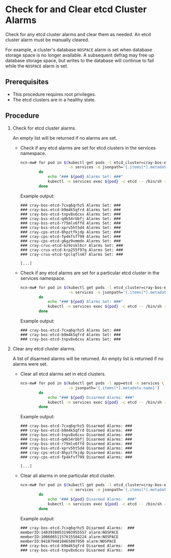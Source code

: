 # Check for and Clear etcd Cluster Alarms

Check for any etcd cluster alarms and clear them as needed. An etcd cluster alarm must be manually cleared.

For example, a cluster's database `NOSPACE` alarm is set when database storage space is no longer available. A subsequent defrag may free up database storage space, but writes to the database will continue to fail while the `NOSPACE` alarm is set.

## Prerequisites

- This procedure requires root privileges.
- The etcd clusters are in a healthy state.

## Procedure

1. Check for etcd cluster alarms.

    An empty list will be returned if no alarms are set.

    - Check if any etcd alarms are set for etcd clusters in the services namespace.

        ```bash
        ncn-mw# for pod in $(kubectl get pods -l etcd_cluster=cray-bos-etcd \
                             -n services -o jsonpath='{.items[*].metadata.name}')
                do
                    echo "### ${pod} Alarms Set: ###"
                    kubectl -n services exec ${pod} -c etcd -- /bin/sh -c "ETCDCTL_API=3 etcdctl alarm list"
                done
        ```

        Example output:

        ```text
        ### cray-bos-etcd-7cxq6qrhz5 Alarms Set: ###
        ### cray-bos-etcd-b9m4k5qfrd Alarms Set: ###
        ### cray-bos-etcd-tnpv8x6cxv Alarms Set: ###
        ### cray-bss-etcd-q4k54rbbfj Alarms Set: ###
        ### cray-bss-etcd-r75mlv6ffd Alarms Set: ###
        ### cray-bss-etcd-xprv5ht5d4 Alarms Set: ###
        ### cray-cps-etcd-8hpztfkjdp Alarms Set: ###
        ### cray-cps-etcd-fp4kfsf799 Alarms Set: ###
        ### cray-cps-etcd-g6gz9vmmdn Alarms Set: ###
        ### cray-crus-etcd-6z9zskl6cr Alarms Set: ###
        ### cray-crus-etcd-krp255f97q Alarms Set: ###
        ### cray-crus-etcd-tpclqfln67 Alarms Set: ###

        [...]
        ```

    - Check if any etcd alarms are set for a particular etcd cluster in the services namespace.

        ```bash
        ncn-mw# for pod in $(kubectl get pods -l etcd_cluster=cray-bos-etcd \
                             -n services -o jsonpath='{.items[*].metadata.name}')
                do
                    echo "### ${pod} Alarms Set: ###"
                    kubectl -n services exec ${pod} -c etcd -- /bin/sh -c "ETCDCTL_API=3 etcdctl alarm list"
                done
        ```

        Example output:

        ```text
        ### cray-bos-etcd-7cxq6qrhz5 Alarms Set: ###
        ### cray-bos-etcd-b9m4k5qfrd Alarms Set: ###
        ### cray-bos-etcd-tnpv8x6cxv Alarms Set: ###
        ```

1. Clear any etcd cluster alarms.

    A list of disarmed alarms will be returned. An empty list is returned if no alarms were set.

    - Clear all etcd alarms set in etcd clusters.

        ```bash
        ncn-mw# for pod in $(kubectl get pods -l app=etcd -n services \
                             -o jsonpath='{.items[*].metadata.name}')
                do
                    echo "### ${pod} Disarmed Alarms: ###"
                    kubectl -n services exec ${pod} -c etcd -- /bin/sh -c "ETCDCTL_API=3 etcdctl alarm disarm"
                done
        ```

        Example output:

        ```text
        ### cray-bos-etcd-7cxq6qrhz5 Disarmed Alarms: ###
        ### cray-bos-etcd-b9m4k5qfrd Disarmed Alarms: ###
        ### cray-bos-etcd-tnpv8x6cxv Disarmed Alarms: ###
        ### cray-bss-etcd-q4k54rbbfj Disarmed Alarms: ###
        ### cray-bss-etcd-r75mlv6ffd Disarmed Alarms: ###
        ### cray-bss-etcd-xprv5ht5d4 Disarmed Alarms: ###
        ### cray-cps-etcd-8hpztfkjdp Disarmed Alarms: ###
        ### cray-cps-etcd-fp4kfsf799 Disarmed Alarms: ###

        [...]
        ```

    - Clear all alarms in one particular etcd cluster.

        ```bash
        ncn-mw# for pod in $(kubectl get pods -l etcd_cluster=cray-bos-etcd \
                             -n services -o jsonpath='{.items[*].metadata.name}')
                do
                    echo "### ${pod} Disarmed Alarms:  ###"
                    kubectl -n services exec ${pod} -c etcd -- /bin/sh -c "ETCDCTL_API=3 etcdctl alarm disarm"
                done
        ```

        Example output:

        ```text
        ### cray-bos-etcd-7cxq6qrhz5 Disarmed Alarms:  ###
        memberID:14039380531903955557 alarm:NOSPACE
        memberID:10060051157615504224 alarm:NOSPACE
        memberID:9418794810465807950 alarm:NOSPACE
        ### cray-bos-etcd-b9m4k5qfrd Disarmed Alarms:  ###
        ### cray-bos-etcd-tnpv8x6cxv Disarmed Alarms:  ###
        ```
